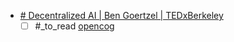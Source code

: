 - [# Decentralized AI | Ben Goertzel | TEDxBerkeley](https://www.youtube.com/watch?v=r4manxX5U-0)
	- [ ] #_to_read [opencog](https://opencog.org/)